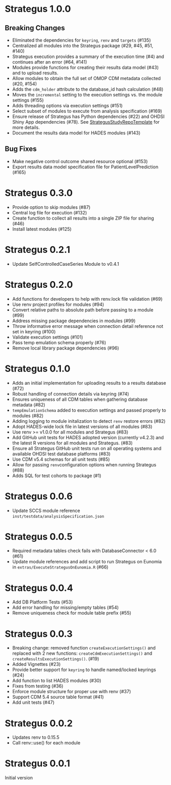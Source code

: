 Strategus 1.0.0
===============

## Breaking Changes

- Eliminated the dependencies for `keyring`, `renv` and `targets` (#135)
- Centralized all modules into the Strategus package (#29, #45, #51, #140)
- Strategus execution provides a summary of the execution time (#4) and continues after an error (#64, #141)
- Modules provide functions for creating their results data model (#43) and to upload results.
- Allow modules to obtain the full set of OMOP CDM metadata collected (#20, #154)
- Adds the `cdm_holder` attribute to the database_id hash calculation (#48)
- Moves the `incremental` setting to the execution settings vs. the module settings (#155)
- Adds threading options via execution settings (#151)
- Select subset of modules to execute from analysis specification (#169)
- Ensure release of Strategus has Python dependencies (#22) and OHDSI Shiny App dependencies (#78). See [StrategusStudyRepoTemplate](https://github.com/ohdsi-studies/StrategusStudyRepoTemplate) for more details.
- Document the results data model for HADES modules (#143)

## Bug Fixes
- Make negative control outcome shared resource optional (#153)
- Export results data model specification file for PatientLevelPrediction (#165)

Strategus 0.3.0
===============
- Provide option to skip modules (#87)
- Central log file for execution (#132)
- Create function to collect all results into a single ZIP file for sharing (#46)
- Install latest modules (#125)

Strategus 0.2.1
===============
- Update SelfControlledCaseSeries Module to v0.4.1

Strategus 0.2.0
===============
- Add functions for developers to help with renv.lock file validation (#69)
- Use renv project profiles for modules (#94)
- Convert relative paths to absolute path before passing to a module (#99)
- Address missing package dependencies in modules (#99)
- Throw informative error message when connection detail reference not set in keyring (#100)
- Validate execution settings (#101)
- Pass temp emulation schema properly (#76)
- Remove local library package dependencies (#96)

Strategus 0.1.0
===============

- Adds an initial implementation for uploading results to a results database (#72)
- Robust handling of connection details via keyring (#74)
- Ensures uniqueness of all CDM tables when gathering database metadata (#82)
- `tempEmulationSchema` added to execution settings and passed properly to modules (#82)
- Adding logging to module initalization to detect `renv` restore errors (#82)
- Adopt HADES-wide lock file in latest versions of all modules (#83)
- Use renv >= v1.0.0 for all modules and Strategus (#83)
- Add GitHub unit tests for HADES adopted version (currently v4.2.3) and the latest R versions for all modules and Strategus. (#83)
- Ensure all Strategus GitHub unit tests run on all operating systems and available OHDSI test database platforms (#83)
- Use CDM v5.4 schemas for all unit tests (#85)
- Allow for passing `renv`configuration options when running Strategus (#88)
- Adds SQL for test cohorts to package (#1)

Strategus 0.0.6
===============

- Update SCCS module reference `inst/testdata/analysisSpecification.json` 

Strategus 0.0.5
===============

- Required metadata tables check fails with DatabaseConnector < 6.0 (#61)
- Update module references and add script to run Strategus on Eunomia in `extras/ExecuteStrategusOnEunomia.R` (#66)

Strategus 0.0.4
===============

- Add DB Platform Tests (#53)
- Add error handling for missing/empty tables (#54)
- Remove uniqueness check for module table prefix (#55)

Strategus 0.0.3
===============

- Breaking change: removed function `createExecutionSettings()` and replaced with 2 new functions: `createCdmExecutionSettings()` and `createResultsExecutionSettings()`. (#19)
- Added Vignettes (#23)
- Provide better support for `keyring` to handle named/locked keyrings (#24)
- Add function to list HADES modules (#30)
- Fixes from testing (#36)
- Enforce module structure for proper use with renv (#37)
- Support CDM 5.4 source table format (#41)
- Add unit tests (#47)


Strategus 0.0.2
===============

- Updates renv to 0.15.5
- Call renv::use() for each module


Strategus 0.0.1
===============

Initial version
